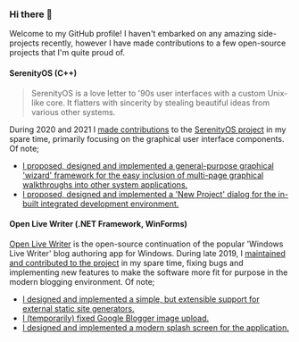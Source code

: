### Hi there 👋

Welcome to my GitHub profile! I haven't embarked on any amazing side-projects recently, however I have made contributions to a few open-source projects that I'm quite proud of.

#### SerenityOS (C++)

> SerenityOS is a love letter to '90s user interfaces with a custom Unix-like core. It flatters with sincerity by stealing beautiful ideas from various other systems.

During 2020 and 2021 I [made contributions](https://github.com/SerenityOS/serenity/pulls?q=is%3Apr+author%3Anvella) to the [SerenityOS project](https://github.com/SerenityOS/serenity) in my spare time, primarily focusing on the graphical user interface components. Of note;

- [I proposed, designed and implemented a general-purpose graphical 'wizard' framework for the easy inclusion of multi-page graphical walkthroughs into other system applications.](https://github.com/SerenityOS/serenity/pull/5534)
- [I proposed, designed and implemented a 'New Project' dialog for the in-built integrated development environment.](https://github.com/SerenityOS/serenity/pull/5213)

#### Open Live Writer (.NET Framework, WinForms)

[Open Live Writer](https://github.com/OpenLiveWriter/OpenLiveWriter) is the open-source continuation of the popular 'Windows Live Writer' blog authoring app for Windows. During late 2019, I [maintained and contributed to the project](https://github.com/OpenLiveWriter/OpenLiveWriter/pulls?q=is%3Apr+author%3Anvella+) in my spare time, fixing bugs and implementing new features to make the software more fit for purpose in the modern blogging environment. Of note;

- [I designed and implemented a simple, but extensible support for external static site generators.](https://github.com/OpenLiveWriter/OpenLiveWriter/pull/844)
- [I (temporarily) fixed Google Blogger image upload.](https://github.com/OpenLiveWriter/OpenLiveWriter/pull/810)
- [I designed and implemented a modern splash screen for the application.](https://github.com/OpenLiveWriter/OpenLiveWriter/pull/850)
